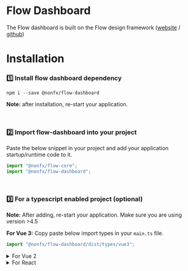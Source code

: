 # Flow Dashboard

The Flow dashboard is built on the Flow design framework ([website](https://flow.ollion.com/) / [github](https://github.com/ollionorg/flow-core))

# Installation

### 1️⃣ Install flow dashboard dependency

```
npm i --save @nonfx/flow-dashboard
```

**Note:** after installation, re-start your application.

<br>

### 2️⃣ Import flow-dashboard into your project

Paste the below snippet in your project and add your application startup/runtime code to it.

```javascript
import "@nonfx/flow-core";
import "@nonfx/flow-dashboard";
```

<br>

### 3️⃣ For a typescript enabled project (optional)

**Note:** After adding, re-start your application. Make sure you are using version >4.5

**For Vue 3:**
Copy paste below import types in your `main.ts` file.

```Javascript
import "@nonfx/flow-dashboard/dist/types/vue3";
```

<details>
<summary>For Vue 2</summary>

Copy paste below import types in your `main.ts` file.

```Javascript
import "@nonfx/flow-dashboard/dist/types/vue2";
```

</details>

<details>
<summary>For React</summary>

**React**: Include react type in `tsconfig.json` file like below.

```json
"include": ["src", "./node_modules/@nonfx/flow-dashboard/dist/types/react.ts"]
```

</details>
<br>
